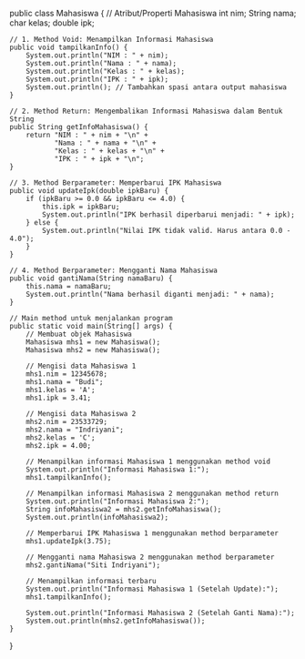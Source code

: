 public class Mahasiswa {
    // Atribut/Properti Mahasiswa
    int nim;
    String nama;
    char kelas;
    double ipk;

    // 1. Method Void: Menampilkan Informasi Mahasiswa
    public void tampilkanInfo() {
        System.out.println("NIM : " + nim);
        System.out.println("Nama : " + nama);
        System.out.println("Kelas : " + kelas);
        System.out.println("IPK : " + ipk);
        System.out.println(); // Tambahkan spasi antara output mahasiswa
    }

    // 2. Method Return: Mengembalikan Informasi Mahasiswa dalam Bentuk String
    public String getInfoMahasiswa() {
        return "NIM : " + nim + "\n" +
               "Nama : " + nama + "\n" +
               "Kelas : " + kelas + "\n" +
               "IPK : " + ipk + "\n";
    }

    // 3. Method Berparameter: Memperbarui IPK Mahasiswa
    public void updateIpk(double ipkBaru) {
        if (ipkBaru >= 0.0 && ipkBaru <= 4.0) {
            this.ipk = ipkBaru;
            System.out.println("IPK berhasil diperbarui menjadi: " + ipk);
        } else {
            System.out.println("Nilai IPK tidak valid. Harus antara 0.0 - 4.0");
        }
    }

    // 4. Method Berparameter: Mengganti Nama Mahasiswa
    public void gantiNama(String namaBaru) {
        this.nama = namaBaru;
        System.out.println("Nama berhasil diganti menjadi: " + nama);
    }

    // Main method untuk menjalankan program
    public static void main(String[] args) {
        // Membuat objek Mahasiswa
        Mahasiswa mhs1 = new Mahasiswa();
        Mahasiswa mhs2 = new Mahasiswa();

        // Mengisi data Mahasiswa 1
        mhs1.nim = 12345678;
        mhs1.nama = "Budi";
        mhs1.kelas = 'A';
        mhs1.ipk = 3.41;

        // Mengisi data Mahasiswa 2
        mhs2.nim = 23533729;
        mhs2.nama = "Indriyani";
        mhs2.kelas = 'C';
        mhs2.ipk = 4.00;

        // Menampilkan informasi Mahasiswa 1 menggunakan method void
        System.out.println("Informasi Mahasiswa 1:");
        mhs1.tampilkanInfo();

        // Menampilkan informasi Mahasiswa 2 menggunakan method return
        System.out.println("Informasi Mahasiswa 2:");
        String infoMahasiswa2 = mhs2.getInfoMahasiswa();
        System.out.println(infoMahasiswa2);

        // Memperbarui IPK Mahasiswa 1 menggunakan method berparameter
        mhs1.updateIpk(3.75);

        // Mengganti nama Mahasiswa 2 menggunakan method berparameter
        mhs2.gantiNama("Siti Indriyani");

        // Menampilkan informasi terbaru
        System.out.println("Informasi Mahasiswa 1 (Setelah Update):");
        mhs1.tampilkanInfo();

        System.out.println("Informasi Mahasiswa 2 (Setelah Ganti Nama):");
        System.out.println(mhs2.getInfoMahasiswa());
    }
}

